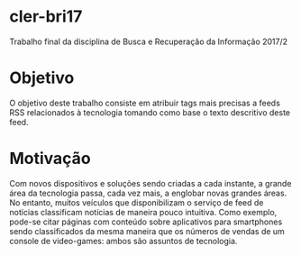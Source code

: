 # cler-bri17
Trabalho final da disciplina de Busca e Recuperação da Informação 2017/2

# Objetivo

O objetivo deste trabalho consiste em atribuir tags mais precisas a feeds RSS relacionados à tecnologia tomando como base o texto descritivo deste feed.

# Motivação

Com novos dispositivos e soluções sendo criadas a cada instante, a grande área da tecnologia passa, cada vez mais, a englobar novas grandes áreas. No entanto, muitos veículos que disponibilizam o serviço de feed de notícias classificam notícias de maneira pouco intuitiva. Como exemplo, pode-se citar páginas com conteúdo sobre aplicativos para smartphones sendo classificados da mesma maneira que os números de vendas de um console de video-games: ambos são assuntos de tecnologia.
